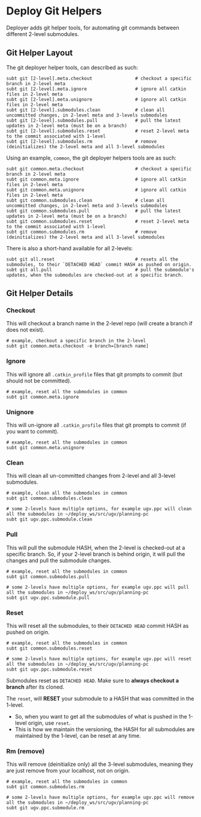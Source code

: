 # Deploy Git Helpers

Deployer adds git helper tools, for automating git commands between different 2-level submodules.

## Git Helper Layout

The git deployer helper tools, can described as such:

    subt git [2-level].meta.checkout                # checkout a specific branch in 2-level meta
    subt git [2-level].meta.ignore                  # ignore all catkin files in 2-level meta
    subt git [2-level].meta.unignore                # ignore all catkin files in 2-level meta
    subt git [2-level].submodules.clean             # clean all uncommitted changes, in 2-level meta and 3-levels submodules
    subt git [2-level].submodules.pull              # pull the latest updates in 2-level meta (must be on a branch)
    subt git [2-level].submodules.reset             # reset 2-level meta to the commit associated with 1-level
    subt git [2-level].submodules.rm                # remove (deinitializes) the 2-level meta and all 3-level submodules

Using an example, `common`, the git deployer helpers tools are as such:

    subt git common.meta.checkout                   # checkout a specific branch in 2-level meta
    subt git common.meta.ignore                     # ignore all catkin files in 2-level meta
    subt git common.meta.unignore                   # ignore all catkin files in 2-level meta
    subt git common.submodules.clean                # clean all uncommitted changes, in 2-level meta and 3-levels submodules
    subt git common.submodules.pull                 # pull the latest updates in 2-level meta (must be on a branch)
    subt git common.submodules.reset                # reset 2-level meta to the commit associated with 1-level
    subt git common.submodules.rm                   # remove (deinitializes) the 2-level meta and all 3-level submodules

There is also a short-hand available for all 2-levels:

    subt git all.reset                              # resets all the submodules, to their `DETACHED HEAD` commit HASH as pushed on origin.
    subt git all.pull                               # pull the submodule's updates, when the submodules are checked-out at a specific branch.


## Git Helper Details

### Checkout

This will checkout a branch name in the 2-level repo (will create a branch if does not exist).

    # example, checkout a specific branch in the 2-level
    subt git common.meta.checkout -e branch=[branch name]

### Ignore

This will ignore all `.catkin_profile` files that git prompts to commit (but should not be committed).

    # example, reset all the submodules in common
    subt git common.meta.ignore

### Unignore

This will un-ignore all `.catkin_profile` files that git prompts to commit (if you want to commit).

    # example, reset all the submodules in common
    subt git common.meta.unignore

### Clean

This will clean all un-committed changes from 2-level and all 3-level submodules.

    # example, clean all the submodules in common
    subt git common.submodules.clean

    # some 2-levels have multiple options, for example ugv.ppc will clean all the submodules in ~/deploy_ws/src/ugv/planning-pc
    subt git ugv.ppc.submodule.clean

### Pull

This will pull the submodule HASH, when the 2-level is checked-out at a specific branch. So, if your 2-level branch is behind origin, it will pull the changes and pull the submodule changes.

    # example, reset all the submodules in common
    subt git common.submodules.pull

    # some 2-levels have multiple options, for example ugv.ppc will pull all the submodules in ~/deploy_ws/src/ugv/planning-pc
    subt git ugv.ppc.submodule.pull

### Reset

This will reset all the submodules, to their `DETACHED HEAD` commit HASH as pushed on origin.

    # example, reset all the submodules in common
    subt git common.submodules.reset

    # some 2-levels have multiple options, for example ugv.ppc will reset all the submodules in ~/deploy_ws/src/ugv/planning-pc
    subt git ugv.ppc.submodule.reset

Submodules reset as `DETACHED HEAD`. Make sure to **always checkout a branch** after its cloned.

The `reset`, will **RESET** your submodule to a HASH that was committed in the 1-level.

  - So, when you want to get all the submodules of what is pushed in the 1-level origin, use `reset`.
  - This is how we maintain the versioning, the HASH for all submodules are maintained by the 1-level, can be reset at any time.

### Rm (remove)

This will remove (deinitialize only) all the 3-level submodules, meaning they are just remove from your localhost, not on origin.

    # example, reset all the submodules in common
    subt git common.submodules.rm

    # some 2-levels have multiple options, for example ugv.ppc will remove all the submodules in ~/deploy_ws/src/ugv/planning-pc
    subt git ugv.ppc.submodule.rm
